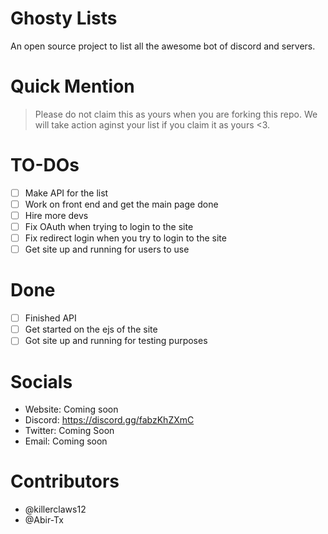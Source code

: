 # Ghosty Lists

An open source project to list all the awesome bot of discord and servers.

# Quick Mention
> Please do not claim this as yours when you are forking this repo. We will take action aginst your list if you claim it as yours <3.

# TO-DOs
- [ ] Make API for the list
- [ ] Work on front end and get the main page done
- [ ] Hire more devs
- [ ] Fix OAuth when trying to login to the site
- [ ] Fix redirect login when you try to login to the site
- [ ] Get site up and running for users to use

# Done
- [ ] Finished API
- [ ] Get started on the ejs of the site 
- [ ] Got site up and running for testing purposes

# Socials

- Website: Coming soon
- Discord: https://discord.gg/fabzKhZXmC
- Twitter: Coming Soon
- Email: Coming soon

# Contributors

- @killerclaws12
- @Abir-Tx

